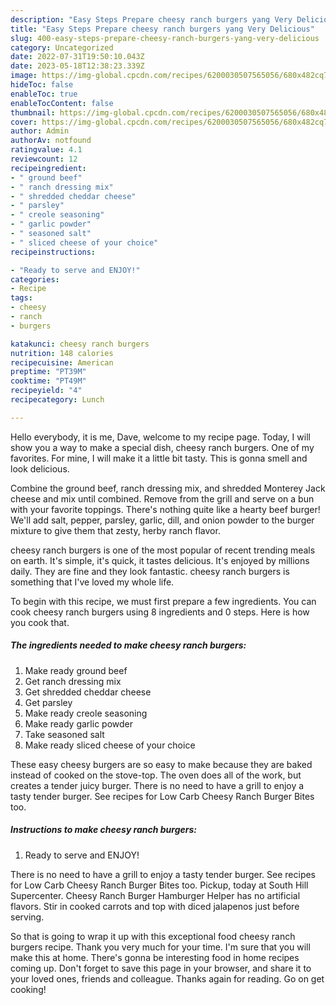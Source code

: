 ```yaml
---
description: "Easy Steps Prepare cheesy ranch burgers yang Very Delicious"
title: "Easy Steps Prepare cheesy ranch burgers yang Very Delicious"
slug: 400-easy-steps-prepare-cheesy-ranch-burgers-yang-very-delicious
category: Uncategorized
date: 2022-07-31T19:50:10.043Z
date: 2023-05-18T12:38:23.339Z
image: https://img-global.cpcdn.com/recipes/6200030507565056/680x482cq70/cheesy-ranch-burgers-recipe-main-photo.jpg
hideToc: false
enableToc: true
enableTocContent: false
thumbnail: https://img-global.cpcdn.com/recipes/6200030507565056/680x482cq70/cheesy-ranch-burgers-recipe-main-photo.jpg
cover: https://img-global.cpcdn.com/recipes/6200030507565056/680x482cq70/cheesy-ranch-burgers-recipe-main-photo.jpg
author: Admin
authorAv: notfound
ratingvalue: 4.1
reviewcount: 12
recipeingredient:
- " ground beef"
- " ranch dressing mix"
- " shredded cheddar cheese"
- " parsley"
- " creole seasoning"
- " garlic powder"
- " seasoned salt"
- " sliced cheese of your choice"
recipeinstructions:

- "Ready to serve and ENJOY!"
categories:
- Recipe
tags:
- cheesy
- ranch
- burgers

katakunci: cheesy ranch burgers 
nutrition: 148 calories
recipecuisine: American
preptime: "PT39M"
cooktime: "PT49M"
recipeyield: "4"
recipecategory: Lunch

---
```



Hello everybody, it is me, Dave, welcome to my recipe page. Today, I will show you a way to make a special dish, cheesy ranch burgers. One of my favorites. For mine, I will make it a little bit tasty. This is gonna smell and look delicious.

Combine the ground beef, ranch dressing mix, and shredded Monterey Jack cheese and mix until combined. Remove from the grill and serve on a bun with your favorite toppings. There&#39;s nothing quite like a hearty beef burger! We&#39;ll add salt, pepper, parsley, garlic, dill, and onion powder to the burger mixture to give them that zesty, herby ranch flavor.

cheesy ranch burgers is one of the most popular of recent trending meals on earth. It's simple, it's quick, it tastes delicious. It's enjoyed by millions daily. They are fine and they look fantastic. cheesy ranch burgers is something that I've loved my whole life.


To begin with this recipe, we must first prepare a few ingredients. You can cook cheesy ranch burgers using 8 ingredients and 0 steps. Here is how you cook that.

<!--inarticleads1-->

##### The ingredients needed to make cheesy ranch burgers:

1. Make ready  ground beef
1. Get  ranch dressing mix
1. Get  shredded cheddar cheese
1. Get  parsley
1. Make ready  creole seasoning
1. Make ready  garlic powder
1. Take  seasoned salt
1. Make ready  sliced cheese of your choice


These easy cheesy burgers are so easy to make because they are baked instead of cooked on the stove-top. The oven does all of the work, but creates a tender juicy burger. There is no need to have a grill to enjoy a tasty tender burger. See recipes for Low Carb Cheesy Ranch Burger Bites too. 

<!--inarticleads2-->

##### Instructions to make cheesy ranch burgers:


1. Ready to serve and ENJOY!

There is no need to have a grill to enjoy a tasty tender burger. See recipes for Low Carb Cheesy Ranch Burger Bites too. Pickup, today at South Hill Supercenter. Cheesy Ranch Burger Hamburger Helper has no artificial flavors. Stir in cooked carrots and top with diced jalapenos just before serving. 

So that is going to wrap it up with this exceptional food cheesy ranch burgers recipe. Thank you very much for your time. I'm sure that you will make this at home. There's gonna be interesting food in home recipes coming up. Don't forget to save this page in your browser, and share it to your loved ones, friends and colleague. Thanks again for reading. Go on get cooking!
